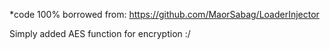 *code 100% borrowed from: https://github.com/MaorSabag/LoaderInjector

Simply added AES function for encryption :/
